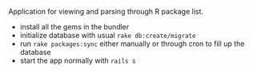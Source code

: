 Application for viewing and parsing through R package list.

* install all the gems in the bundler
* initialize database with usual `rake db:create/migrate`
* run `rake packages:sync` either manually or through cron to fill up the database
* start the app normally with `rails s`
